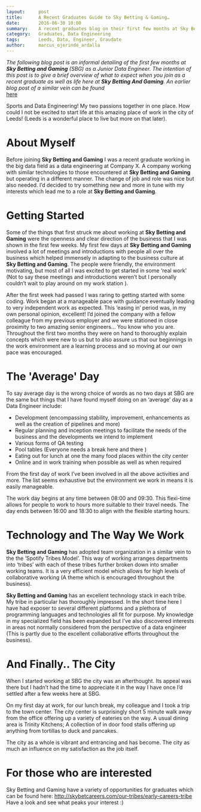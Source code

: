 ```yaml
---
layout:     post
title:      A Recent Graduates Guide to Sky Betting & Gaming…
date:       2016-06-30 10:00
summary:    A recent graduates blog on their first few months at Sky Betting and Gaming as well as what to expect.
category:   Graduates, Data Engineering
tags:       Leeds, Data, Engineer, Graudate
author:     marcus_ojerinde_ardalla
---
```


_The following blog post is an informal detailing of the first few months at **Sky Betting and Gaming** (SBG) as a Junior Data Engineer. The intention of this post is to give a brief overview of what to expect when you join as a recent graduate as well as life here at **Sky Betting And Gaming**. An earlier blog post of a similar vein can be found_  
[here](http://engineering.skybettingandgaming.com/2016/03/16/life-after-graduation/)


Sports and Data Engineering! My two passions together in one place. How could I not be excited to start life at this amazing place of work in the city of Leeds! (Leeds is a wonderful place to live but more on that later). 


# About Myself
Before joining **Sky Betting and Gaming** I was a recent graduate working in the big data field as a data engineering at Company X. A company working with similar technologies to those encountered at **Sky Betting and Gaming** but operating in a different manner.  The change of job and role was nice but also needed. I’d decided to try something new and more in tune with my interests which lead me to a role at **Sky Betting and Gaming**.

# Getting Started
Some of the things that first struck me about working at **Sky Betting and Gaming** were the openness and clear direction of the business that I was shown in the first few weeks. My first few days at **Sky Betting and Gaming** involved a lot of meetings and introductions with people all over the business which helped immensely in adapting to the business culture at **Sky Betting and Gaming**. The people were friendly, the environment motivating, but most of all I was excited to get started in some ‘real work’ (Not to say these meetings and introductions weren’t but I personally couldn’t wait to play around on my work station ).

After the first week had passed I was raring to getting started with some coding. Work began at a manageable pace with guidance eventually leading to very independent work as expected. This ‘easing in’ period was, in my own personal opinion, excellent! I’d joined the company with a fellow colleague from my previous employer and we were stationed in close proximity to two amazing senior engineers… You know who you are. Throughout the first two months they were on hand to thoroughly explain concepts which were new to us but to also assure us that our beginnings in the work environment are a learning process and so moving at our own pace was encouraged.

# The 'Average' Day
To say average day is the wrong choice of words as no two days at SBG are the same but things that I have found myself doing on an ‘average’ day as a Data Engineer include:
-	Development (encompassing stability, improvement, enhancements as well as the creation of pipelines and more)
-	Regular planning and inception meetings to facilitate the needs of the business and the developments we intend to implement
-	Various forms of QA testing
-	Pool tables (Everyone needs a break here and there  )
-	Eating out for lunch at one the many food places within the city center
-	Online and in work training when possible as well as when required

From the first day of work I’ve been involved in all the above activities and more. The list seems exhaustive but the environment we work in means it is easily manageable. 

The work day begins at any time between 08:00 and 09:30. This flexi-time allows for people to work to hours more suitable to their travel needs. The day ends between 16:00 and 18:30 to align with the flexible starting hours.

# Technology and The Way We Work
**Sky Betting and Gaming** has adopted team organization in a similar vein to the the ‘Spotify Tribes Model’. This way of working arranges departments into ‘tribes’ with each of these tribes further broken down into smaller working teams. It is a very efficient model which allows for high levels of collaborative working (A theme which is encouraged throughout the business).

**Sky Betting and Gaming** has an excellent technology stack in each tribe. My tribe in particular has thoroughly impressed. In the short time here I have had exposer to several different platforms and a plethora of programming languages and technologies all fit for purpose. My knowledge in my specialized field has been expanded but I’ve also discovered interests in areas not normally considered from the perspective of a data engineer (This is partly due to the excellent collaborative efforts throughout the business).

# And Finally.. The City
When I started working at SBG the city was an afterthought. Its appeal was there but I hadn’t had the time to appreciate it in the way I have once I’d settled after a few weeks here at SBG.

On my first day at work, for our lunch break, my colleague and I took a trip to the town center. The city center is surprisingly short 5 minute walk away from the office offering up a variety of eateries on the way. A usual dining area is Trinity Kitchens; A collection of in door food stalls offering up anything from tortillas to duck and pancakes.

The city as a whole is vibrant and entrancing and has become. The city as much an influence on my satisfaction as the job itself.

# For those who are interested
Sky Betting and Gaming have a variety of opportunities for graduates which can be found here:
http://skybetcareers.com/our-tribes/early-careers-tribe
Have a look and see what peaks your interest :)
